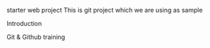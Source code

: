 starter web project
This is git project which we are using as sample


Introduction

Git & Github training
